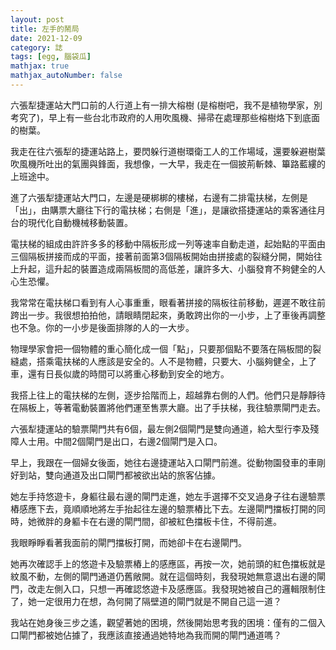 ```yaml
---
layout: post
title: 左手的鬧局
date: 2021-12-09
category: 誌
tags: [egg, 腦袋瓜]
mathjax: true
mathjax_autoNumber: false
---
```


六張犁捷運站大門口前的人行道上有一排大榕樹 (是榕樹吧，我不是植物學家，別考究了)，早上有一些台北市政府的人用吹風機、掃帚在處理那些榕樹烙下到底面的樹葉。

<!--more-->

我走在往六張犁的捷運站路上，要閃躲行道樹環衛工人的工作場域，還要躲避樹葉吹風機所吐出的氣團與鋒面，我想像，一大早，我走在一個披荊斬棘、篳路藍縷的上班途中。

進了六張犁捷運站大門口，左邊是硬梆梆的樓梯，右邊有二排電扶梯，左側是「出」，由購票大廳往下行的電扶梯；右側是「進」，是讓欲搭捷運站的乘客通往月台的現代化自動機械移動裝置。

電扶梯的組成由許許多多的移動中隔板形成一列等速率自動走道，起始點的平面由三個隔板拼接而成的平面，接著前面第3個隔板開始由拼接處的裂縫分開，開始往上升起，這升起的裝置造成兩隔板間的高低差，讓許多大、小腦發育不夠健全的人心生恐懼。

我常常在電扶梯口看到有人心事重重，眼看著拼接的隔板往前移動，遲遲不敢往前跨出一步。我很想拍拍他，請眼睛閉起來，勇敢跨出你的一小步，上了車後再調整也不急。你的一小步是後面排隊的人的一大步。

物理學家會把一個物體的重心簡化成一個「點」，只要那個點不要落在隔板間的裂縫處，搭乘電扶梯的人應該是安全的。人不是物體，只要大、小腦夠健全，上了車，還有日長似歲的時間可以將重心移動到安全的地方。

我搭上往上的電扶梯的左側，逐步拾階而上，超越靠右側的人們。他們只是靜靜待在隔板上，等著電動裝置將他們運至售票大廳。出了手扶梯，我往驗票閘門走去。

六張犁捷運站的驗票閘門共有6個，最左側2個閘門是雙向通道，給大型行李及殘障人士用。中間2個閘門是出口，右邊2個閘門是入口。

早上，我跟在一個婦女後面，她往右邊捷運站入口閘門前進。從動物園發車的車剛好到站，雙向通道及出口閘門都被欲出站的旅客佔據。

她左手持悠遊卡，身軀往最右邊的閘門走進，她左手選擇不交叉過身子往右邊驗票樁感應下去，竟順順地將左手抬起往左邊的驗票樁比下去。左邊閘門擋板打開的同時，她微胖的身軀卡在右邊的閘門間，卻被紅色擋板卡住，不得前進。

我眼睜睜看著我面前的閘門擋板打開，而她卻卡在右邊閘門。

她再次確認手上的悠遊卡及驗票樁上的感應區，再按一次，她前頭的紅色擋板就是紋風不動，左側的閘門通道仍舊敞開。就在這個時刻，我發現她無意退出右邊的閘門，改走左側入口，只想一再確認悠遊卡及感應區。我發現她被自己的邏輯限制住了，她一定很用力在想，為何開了隔壁道的閘門就是不開自己這一道？

我站在她身後三步之遙，觀望著她的困境，然後開始思考我的困境：僅有的二個入口閘門都被她佔據了，我應該直接通過她特地為我而開的閘門通道嗎？
